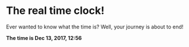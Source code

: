 # The real time clock!

Ever wanted to know what the time is? Well, your journey is about to end!

**The time is Dec 13, 2017, 12:56**